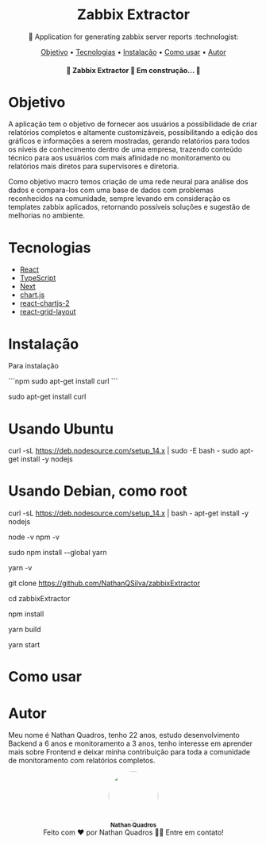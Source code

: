 <h1 align="center">
    <a>Zabbix Extractor</a>
</h1>
<p align="center">🚀 Application for generating zabbix server reports  :technologist:</p>

<p align="center">
 <a href="#objetivo">Objetivo</a> •
 <a href="#tecnologias">Tecnologias</a> •
 <a href="#instalação">Instalação</a> •
 <a href="#como usar">Como usar</a> •
 <a href="#autor">Autor</a>
</p>

<h4 align="center"> 
	🚧  Zabbix Extractor 🚀 Em construção...  🚧
</h4>

<!--ts-->
# Objetivo
<!--te-->
<p>	A aplicação tem o objetivo de fornecer aos usuários a possibilidade de criar relatórios completos e altamente customizáveis, possibilitando a edição dos gráficos e informações a serem mostradas, gerando relatórios para todos os níveis de conhecimento dentro de uma empresa, trazendo conteúdo técnico para aos usuários com mais afinidade no monitoramento ou relatórios mais diretos para supervisores e diretoria.</p>
<p>	Como objetivo macro temos criação de uma rede neural para análise dos dados e compara-los com uma base de dados com problemas reconhecidos na comunidade, sempre levando em consideração os templates zabbix aplicados, retornando possíveis soluções e sugestão de melhorias no ambiente.</p>

<!--ts-->
# Tecnologias

- [React](https://pt-br.reactjs.org/)
- [TypeScript](https://www.typescriptlang.org/)
- [Next](https://nextjs.org/)
- [chart.js](https://www.chartjs.org/)
- [react-chartjs-2](https://github.com/reactchartjs/react-chartjs-2)
- [react-grid-layout](https://github.com/react-grid-layout/react-grid-layout)
<!--te-->


<!--ts-->
# Instalação
<!--te-->
<p>
	Para instalação 
</p>
<!--ts-->
```npm
	sudo apt-get install curl
```
<!--te-->

sudo apt-get install curl

# Usando Ubuntu
curl -sL https://deb.nodesource.com/setup_14.x | sudo -E bash -
sudo apt-get install -y nodejs
# Usando Debian, como root
curl -sL https://deb.nodesource.com/setup_14.x | bash -
apt-get install -y nodejs

node -v
npm -v

sudo npm install --global yarn

yarn -v

git clone https://github.com/NathanQSilva/zabbixExtractor

cd zabbixExtractor

npm install

yarn build

yarn start

<!--ts-->
# Como usar
<!--te-->

<!--ts-->
# Autor
<!--te-->
<p>Meu nome é Nathan Quadros, tenho 22 anos, estudo desenvolvimento Backend a 6 anos e monitoramento a 3 anos, tenho interesse em aprender mais sobre Frontend e deixar minha contribuição para toda a comunidade de monitoramento com relatórios completos.</p>

<div align="center">
<a href="https://github.com/NathanQSilva" align="center">
 <img style="border-radius: 50%;" src="https://avatars.githubusercontent.com/u/72088284?s=96&v=4" width="100px;" alt="" align="center"/>
 <br />
 <sub><b>Nathan Quadros</b></sub></a><br>
 Feito com ❤️ por Nathan Quadros 👋🏽 Entre em contato!<br>
</div>


